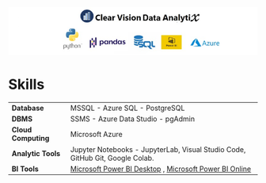 ![GitHub Logo](/github_banner4.jpg)
</p>
<!---### Hi there 👋

<!--
**MalcolmWeyeneth/MalcolmWeyeneth** is a ✨ _special_ ✨ repository because its `README.md` (this file) appears on your GitHub profile.

Here are some ideas to get you started:

- 🔭 I’m currently working on ...
- 🌱 I’m currently learning ...
- 👯 I’m looking to collaborate on ...
- 🤔 I’m looking for help with ...
- 💬 Ask me about ...
- 📫 How to reach me: ...
- 😄 Pronouns: ...
- ⚡ Fun fact: ...
-->
# Skills

  <table>
    <td><b>Database</b></td>
        <td>MSSQL - Azure SQL - PostgreSQL</td>
    </tr>
     <tr>
     <td><b>DBMS</b></td>
        <td>SSMS - Azure Data Studio - pgAdmin</td>
    </tr>
     <tr>
     <td><b>Cloud Computing</b></td>
        <td>Microsoft Azure</td>
    </tr>
    <tr>
     <td><b>Analytic Tools</b></td>
        <td>Jupyter Notebooks - JupyterLab, Visual Studio Code, GitHub Git, Google Colab.</td>
     </tr>
     <tr>
     <td><b>BI Tools</b></td>
      <td><a href="https://powerbi.microsoft.com/de-de/desktop">Microsoft Power BI Desktop</a> , <a href="https://powerbi.microsoft.com">Microsoft Power BI Online</a></td>
    </tr>
